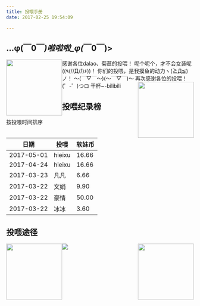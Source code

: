 ```yaml
---
title: 投喂手册
date: 2017-02-25 19:54:09

---
```


##  ...φ(￣0￣*)啦啦啦_φ(*￣0￣)>
<img style="width: 150px;height: 150px;float: left;" src="/images/kelian.png">感谢各位dalao、菊苣的投喂！
呢个呢个，才不会女装呢((٩(//̀Д/́/)۶))！
你们的投喂，是我摸鱼的动力ヽ(≧Д≦)ノ！
～(￣▽￣～)(～￣▽￣)～
再次感谢各位的投喂！ (゜-゜)つロ 干杯~-bilibili
<img style="width: 150px;height: 150px;float: right;" src="/images/baodatui.jpg">

## 投喂纪录榜
按投喂时间排序

| 日期      | 投喂      | 软妹币 | 
|-----------|-----------|--------|
|2017-05-01 | hieixu    | 16.66  |
|2017-04-24 | hieixu    | 16.66  |
|2017-03-23 | 凡凡      | 6.66   |
|2017-03-22 | 文娟      | 9.90   |
|2017-03-22 | 豪情      | 50.00  |
|2017-03-22 | 冰冰      | 3.60   |






## 投喂途径
![](/images/ganbei.png)
<img style="height: 150px;float: left;" src="/images/pay.jpg"><img style="height: 150px;float: right;" src="/images/weixin.png">
<div style="clear: both;"></div>

